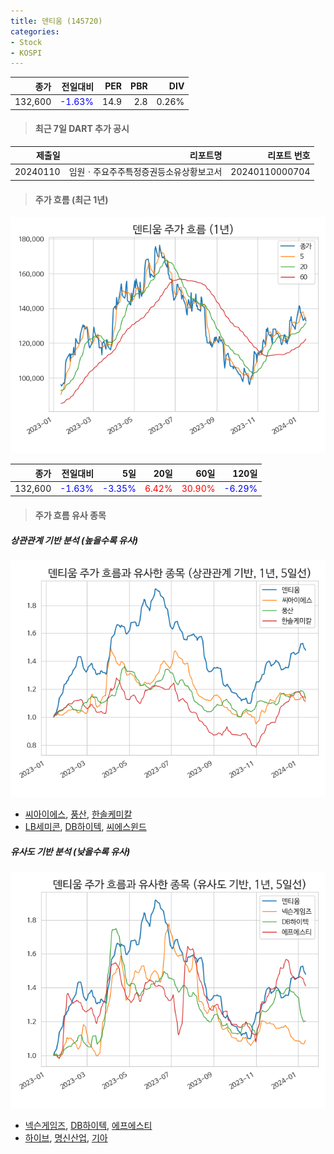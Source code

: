 ```yaml
---
title: 덴티움 (145720)
categories:
- Stock
- KOSPI
---
```


|종가|전일대비|PER|PBR|DIV|
|---:|-------:|--:|--:|--:|
|132,600|<span style="color: blue">-1.63%</span>|14.9|2.8|0.26%|

<!-- more -->

> #### 최근 7일 DART 추가 공시

|제출일|리포트명|리포트 번호|
|-----:|-------:|----------:|
|20240110|임원ㆍ주요주주특정증권등소유상황보고서|20240110000704|

> #### 주가 흐름 (최근 1년)

![145720](/assets/images/stock/145720.png)

|종가|전일대비|5일|20일|60일|120일|
|---:|-------:|--:|---:|---:|----:|
|132,600|<span style="color: blue">-1.63%</span>|<span style="color: blue">-3.35%</span>|<span style="color: red">6.42%</span>|<span style="color: red">30.90%</span>|<span style="color: blue">-6.29%</span>|

> #### 주가 흐름 유사 종목

##### 상관관계 기반 분석 (높을수록 유사)
![145720](/assets/images/stock/145720_corr.png)
- [씨아이에스](/222080/), [풍산](/103140/), [한솔케미칼](/014680/)
- [LB세미콘](/061970/), [DB하이텍](/000990/), [씨에스윈드](/112610/)

##### 유사도 기반 분석 (낮을수록 유사)	
![145720](/assets/images/stock/145720_sim.png)
- [넥슨게임즈](/225570/), [DB하이텍](/000990/), [에프에스티](/036810/)
- [하이브](/352820/), [명신산업](/009900/), [기아](/000270/)